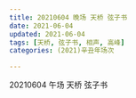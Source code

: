 ```yaml
---
title: 20210604 晚场 天桥 弦子书
date: 2021-06-04
updated: 2021-06-04
tags: [天桥, 弦子书, 相声, 高峰] 
categories: (2021)辛丑年场次 

---
```


20210604 午场 天桥 弦子书

